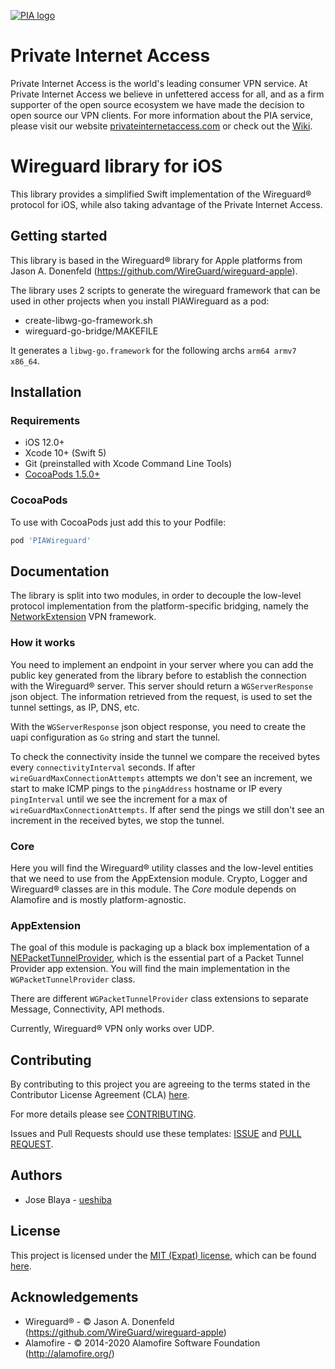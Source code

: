[![PIA logo][pia-image]][pia-url]

# Private Internet Access

Private Internet Access is the world's leading consumer VPN service. At Private Internet Access we believe in unfettered access for all, and as a firm supporter of the open source ecosystem we have made the decision to open source our VPN clients. For more information about the PIA service, please visit our website [privateinternetaccess.com][pia-url] or check out the [Wiki][pia-wiki].

# Wireguard library for iOS

This library provides a simplified Swift implementation of the Wireguard® protocol for iOS, while also taking advantage of the Private Internet Access.

## Getting started

This library is based in the Wireguard® library for Apple platforms from Jason A. Donenfeld (https://github.com/WireGuard/wireguard-apple).

The library uses 2 scripts to generate the wireguard framework that can be used in other projects when you install PIAWireguard as a pod:

- create-libwg-go-framework.sh
- wireguard-go-bridge/MAKEFILE

It generates a `libwg-go.framework` for the following archs `arm64 armv7 x86_64`.

## Installation

### Requirements

- iOS 12.0+
- Xcode 10+ (Swift 5)
- Git (preinstalled with Xcode Command Line Tools)
- [CocoaPods 1.5.0+][dep-cocoapods]

### CocoaPods

To use with CocoaPods just add this to your Podfile:

```ruby
pod 'PIAWireguard'
```
    
## Documentation

The library is split into two modules, in order to decouple the low-level protocol implementation from the platform-specific bridging, namely the [NetworkExtension][ne-home] VPN framework.

### How it works

You need to implement an endpoint in your server where you can add the public key generated from the library before to establish the connection with the Wireguard® server. This server should return a `WGServerResponse` json object. The information retrieved from the request, is used to set the tunnel settings, as IP, DNS, etc. 

With the `WGServerResponse` json object response, you need to create the uapi configuration as `Go` string and start the tunnel.

To check the connectivity inside the tunnel we compare the received bytes every `connectivityInterval` seconds. If after `wireGuardMaxConnectionAttempts` attempts we don't see an increment, we start to make ICMP pings to the `pingAddress` hostname or IP every `pingInterval` until we see the increment for a max of `wireGuardMaxConnectionAttempts`. If after send the pings we still don't see an increment in the received bytes, we stop the tunnel.

### Core

Here you will find the Wireguard® utility classes and the low-level entities that we need to use from the AppExtension module. Crypto, Logger and Wireguard® classes are in this module. The *Core* module depends on Alamofire and is mostly platform-agnostic.

### AppExtension

The goal of this module is packaging up a black box implementation of a [NEPacketTunnelProvider][ne-ptp], which is the essential part of a Packet Tunnel Provider app extension. You will find the main implementation in the `WGPacketTunnelProvider` class.

There are different `WGPacketTunnelProvider` class extensions to separate Message, Connectivity, API methods. 

Currently, Wireguard® VPN only works over UDP.

## Contributing

By contributing to this project you are agreeing to the terms stated in the Contributor License Agreement (CLA) [here](/CLA.rst).

For more details please see [CONTRIBUTING](/CONTRIBUTING.md).

Issues and Pull Requests should use these templates: [ISSUE](/.github/ISSUE_TEMPLATE.md) and [PULL REQUEST](/.github/PULL_REQUEST_TEMPLATE.md).

## Authors

- Jose Blaya - [ueshiba](https://github.com/ueshiba)

## License

This project is licensed under the [MIT (Expat) license](https://choosealicense.com/licenses/mit/), which can be found [here](/LICENSE).

## Acknowledgements

- Wireguard® - © Jason A. Donenfeld (https://github.com/WireGuard/wireguard-apple)
- Alamofire - © 2014-2020 Alamofire Software Foundation (http://alamofire.org/)

[pia-image]: https://www.privateinternetaccess.com/assets/PIALogo2x-0d1e1094ac909ea4c93df06e2da3db4ee8a73d8b2770f0f7d768a8603c62a82f.png
[pia-url]: https://www.privateinternetaccess.com/
[pia-wiki]: https://en.wikipedia.org/wiki/Private_Internet_Access

[dep-cocoapods]: https://guides.cocoapods.org/using/getting-started.html

[ne-home]: https://developer.apple.com/documentation/networkextension
[ne-ptp]: https://developer.apple.com/documentation/networkextension/nepackettunnelprovider
